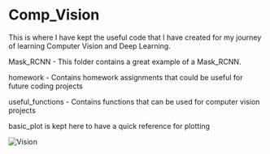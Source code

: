 # Comp_Vision

This is where I have kept the useful code that I have created for my journey of learning Computer Vision and Deep Learning. 

Mask_RCNN - This folder contains a great example of a Mask_RCNN. 

homework - Contains homework assignments that could be useful for future coding projects

useful_functions - Contains functions that can be used for computer vision projects

basic_plot is kept here to have a quick reference for plotting

![Vision](https://user-images.githubusercontent.com/40275175/101942898-7f860980-3ba7-11eb-9623-041fb51706cf.jpg)
